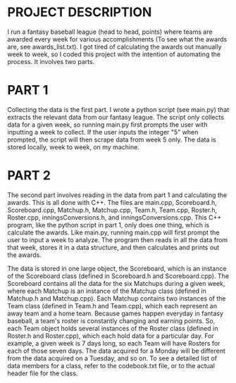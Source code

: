 PROJECT DESCRIPTION
==========================
I run a fantasy baseball league (head to head, points) where teams are awarded every week for various accomplishments (To see what the awards are, see awards_list.txt). I got tired of calculating the awards out manually week to week, so I coded this project with the intention of automating the process. It involves two parts.

PART 1
==========================
Collecting the data is the first part. I wrote a python script (see main.py) that extracts the relevant data from our fantasy league. The script only collects data for a given week, so running main.py first prompts the user with inputting a week to collect. If the user inputs the integer "5" when prompted, the script will then scrape data from week 5 only. The data is stored locally, week to week, on my machine.

PART 2
==========================
The second part involves reading in the data from part 1 and calculating the awards. This is all done with C++. The files are main.cpp, Scoreboard.h, Scoreboard.cpp, Matchup.h, Matchup.cpp, Team.h, Team.cpp, Roster.h, Roster.cpp, inningsConversions.h, and inningsConversions.cpp. This C++ program, like the python script in part 1, only does one thing, which is calculate the awards. Like main.py, running main.cpp will first prompt the user to input a week to analyze. The program then reads in all the data from that week, stores it in a data structure, and then calculates and prints out the awards. 

The data is stored in one large object, the Scoreboard, which is an instance of the Scoreboard class (defined in Scoreboard.h and Scoreboard.cpp). The Scoreboard contains all the data for the six Matchups during a given week, where each Matchup is an instance of the Matchup class (defined in Matchup.h and Matchup.cpp). Each Matchup contains two instances of the Team class (defined in Team.h and Team.cpp), which each represent an away team and a home team. Because games happen everyday in fantasy baseball, a team's roster is constantly changing and earning points. So, each Team object holds several instances of the Roster class (defined in Roster.h and Roster.cpp), which each hold data for a particular day. For example, a given week is 7 days long, so each Team will have Rosters for each of those seven days. The data acquired for a Monday will be different from the data acquired on a Tuesday, and so on. To see a detailed list of data members for a class, refer to the codebook.txt file, or to the actual header file for the class.